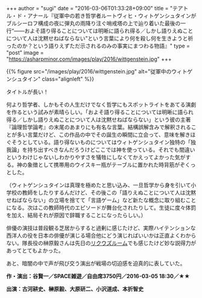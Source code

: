 +++
author = "sugi"
date = "2016-03-06T01:33:28+09:00"
title = "テアトル・ド・アナール『従軍中の若き哲学者ルートヴィヒ・ウィトゲンシュタインがブルシーロフ構成の夜に弾丸の雨降り注ぐ哨戒塔の上で辿り着いた最後の一行“――およそ語り得ることについては明晰に語られ得る／しかし語りえぬことについて人は沈黙せねばならない”という言葉により何を殺し何を生きようと祈ったのか？という語りえずただ示されるのみの事実にまつわる物語』"
type = "post"
image = "https://asharpminor.com/images/play/2016/wittgenstein.jpg"
+++

{{% figure src="/images/play/2016/wittgenstein.jpg" alt="従軍中のウィトゲンシュタイン" class="alignleft" %}}

タイトルが長い！

何より哲学者、しかもその人生だけでなく哲学にもスポットライトをあてる演劇を作るという試みが素晴らしい。「およそ語り得ることについては明晰に語られ得る／しかし語りえぬことについて人は沈黙せねばならない」という彼の主著『論理哲学論考』の末尾のあまりにも有名な言葉。結構誤解含みで解釈されることが多い言葉だけど、この作品の中でその誕生の瞬間に立会って、意味を解きほぐそうとしている。語り得ないものについてはウィトゲンシュタイン独特の「独我論」を持ち出すべきなんだろうけどここでは神を使っている。それでも間違いというわけじゃないしわかりやすさを犠牲にしなくてかえってよかった気がする。神の象徴として携帯用のウイスキー瓶がテーブルに置かれた時背筋がぞくっとした。

（ウィトゲンシュタインは真理を極めたと思い込み、一旦哲学から身を引いて小学校の教師をしたりするんだけど、その後この「語りえぬことについて人は沈黙せねばならない」の立場を捨てて「言語ゲーム」など新たな概念に取り組むことになる。次はこの教師時代のエピソードが舞台化されたりして。生徒に度々体罰を加え、結局それが原因で辞職することになったらしい。）

俳優の演技は普段観る芝居からすると過剰に感じたけど、実際ハイテンションな西洋人の役を日本の俳優が演じる場合他にどう演じればいいかは正直よくわからない。隊長役の榊原毅さんは先日の[リクウズルーム](/play/2016-01-10-amalgam/)でも感じたけど妙な説得力があってとてもよかった。

あと、暗闇の中で声が飛び交う演出が戦場の切迫感を迫真的に表していた。

**作・演出：谷賢一／SPACE雑遊／自由席3750円／2016-03-05 18:30／★★**

**出演：古河耕史、榊原毅、大原研二、小沢道成、本折智史**
